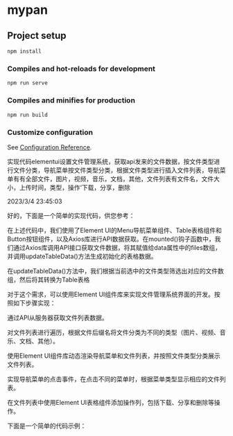 # mypan

## Project setup
```
npm install
```

### Compiles and hot-reloads for development
```
npm run serve
```

### Compiles and minifies for production
```
npm run build
```

### Customize configuration
See [Configuration Reference](https://cli.vuejs.org/config/).






实现代码elementui设置文件管理系统，获取api发来的文件数据，按文件类型进行文件分类，导航菜单按文件类型分类，根据文件类型进行插入文件列表，导航菜单有有全部文件，图片，视频，音乐，文档，其他，文件列表有文件名，文件大小，上传时间，类型，操作‘下载，分享，删除

2023/3/4 23:45:03

好的，下面是一个简单的实现代码，供您参考：

<template>
  <div>
    <el-menu :default-active="activeType" mode="horizontal" @select="handleTypeSelect">
      <el-menu-item index="all">全部文件</el-menu-item>
      <el-menu-item index="image">图片</el-menu-item>
      <el-menu-item index="video">视频</el-menu-item>
      <el-menu-item index="music">音乐</el-menu-item>
      <el-menu-item index="document">文档</el-menu-item>
      <el-menu-item index="other">其他</el-menu-item>
    </el-menu>
    <el-table :data="tableData" style="width: 100%">
      <el-table-column prop="name" label="文件名"></el-table-column>
      <el-table-column prop="size" label="文件大小"></el-table-column>
      <el-table-column prop="uploadTime" label="上传时间"></el-table-column>
      <el-table-column prop="type" label="类型"></el-table-column>
      <el-table-column label="操作">
        <template slot-scope="scope">
          <el-button type="primary" size="small" @click="downloadFile(scope.row)">下载</el-button>
          <el-button type="success" size="small" @click="shareFile(scope.row)">分享</el-button>
          <el-button type="danger" size="small" @click="deleteFile(scope.row)">删除</el-button>
        </template>
      </el-table-column>
    </el-table>
  </div>
</template>

<script>
import axios from 'axios';

export default {
  data() {
    return {
      activeType: 'all',
      files: [],
      tableData: []
    }
  },
  mounted() {
    axios.get('your-api-url')
      .then(res => {
        this.files = res.data;
        this.updateTableData();
      })
      .catch(err => {
        console.error(err);
      });
  },
  methods: {
    handleTypeSelect(type) {
      this.activeType = type;
      this.updateTableData();
    },
    updateTableData() {
      let filteredFiles = [];
      if (this.activeType === 'all') {
        filteredFiles = this.files;
      } else {
        filteredFiles = this.files.filter(file => file.type === this.activeType);
      }

      this.tableData = filteredFiles.map(file => {


        return {

function classifyFile(filetype) {
  const imageExt = ['jpg', 'jpeg', 'png', 'gif'];
  const videoExt = ['mp4', 'avi', 'mkv'];
  const musicExt = ['mp3', 'wav', 'flac'];
  const documentExt = ['doc', 'docx', 'pdf', 'xlsx', 'pptx'];
s
  // 获取文件扩展名，并转换为小写
  const ext = filetype.split('.').pop().toLowerCase();

  if (imageExt.includes(ext)) {
    return 'image';
  } else if (videoExt.includes(ext)) {
    return 'video';
  } else if (musicExt.includes(ext)) {
    return 'music';
  } else if (documentExt.includes(ext)) {
    return 'document';
  } else {
    return 'other';
  }
}


    const filetype =file.type,




          name: file.name,
          size: this.formatFileSize(file.size),
          uploadTime: this.formatUploadTime(file.uploadTime),
          type: classifyFile(filetype),
          id: file.id
        };
      });
    },
    formatFileSize(size) {
      // 使用ByteSize库将字节转换为较大单位
      // 或者手动编写格式化函数
      // ...
    },
    formatUploadTime(uploadTime) {
      // 格式化上传时间，如使用moment.js库处理日期格式
      // 或者手动编写格式化函数
      // ...
    },
    downloadFile(row) {
      console.log(`下载文件：${row.name}`);
      // 处理下载文件的逻辑，可以使用a标签的download属性或者使用FileSaver.js库
      // ...
    },
    shareFile(row) {
      console.log(`分享文件：${row.name}`);
      // 处理分享文件的逻辑，可能需要跳转到分享页面等
      // ...
    },
    deleteFile(row) {
      const confirmMsg = `确认删除文件[${row.name}]吗？`;
      this.$confirm(confirmMsg, '提示', {
        type: 'warning'
      }).then(() => {
        console.log(`删除文件：${row.name}`);
        // 处理删除文件的逻辑，发送请求到API，然后更新this.files和this.tableData数组
        // ...
      }).catch(() => {
        // 用户取消删除操作
      });
    }
  }
}
</script>
在上述代码中，我们使用了Element UI的Menu导航菜单组件、Table表格组件和Button按钮组件，以及Axios库进行API数据获取。在mounted()钩子函数中，我们通过Axios库调用API接口获取文件数据，将其赋值给data属性中的files数组，并调用updateTableData()方法生成初始化的表格数据。

在updateTableData()方法中，我们根据当前选中的文件类型筛选出对应的文件数组，然后将其转换为Table表格







对于这个需求，可以使用Element UI组件库来实现文件管理系统界面的开发。按照如下步骤实现：

通过API从服务器获取文件列表数据。

对文件列表进行遍历，根据文件后缀名将文件分类为不同的类型（图片、视频、音乐、文档、其他）。

使用Element UI组件库动态渲染导航菜单和文件列表，并按照文件类型分类展示文件列表。

实现导航菜单的点击事件，在点击不同的菜单时，根据菜单类型显示相应的文件列表。

在文件列表中使用Element UI表格组件添加操作列，包括下载、分享和删除等操作。

下面是一个简单的代码示例：

<template>
  <div>
    <el-menu :default-active="activeFilter" @select="handleSelect">
      <el-menu-item index="all">全部</el-menu-item>
      <el-menu-item index="image">图片</el-menu-item>
      <el-menu-item index="video">视频</el-menu-item>
      <el-menu-item index="audio">音乐</el-menu-item>
      <el-menu-item index="document">文档</el-menu-item>
      <el-menu-item index="other">其他</el-menu-item>
    </el-menu>
    <el-table :data="filteredFiles">
      <el-table-column prop="name" label="文件名"></el-table-column>
      <el-table-column prop="size" label="文件大小"></el-table-column>
      <el-table-column prop="uploadTime" label="上传时间"></el-table-column>
      <el-table-column prop="type" label="文件类型"></el-table-column>
      <el-table-column label="操作">
        <template slot-scope="scope">
          <el-button @click="downloadFile(scope.row)">下载</el-button>
          <el-button @click="shareFile(scope.row)">分享</el-button>
          <el-button @click="deleteFile(scope.row)">删除</el-button>
        </template>
      </el-table-column>
    </el-table>
  </div>
</template>

<script>
export default {
  data() {
    return {
      files: [], // 所有的文件列表
      activeFilter: "all", // 当前选中的文件过滤器
    };
  },
  methods: {
    handleSelect(index) {
      this.activeFilter = index;
    },
    downloadFile(file) {
      // 下载文件的逻辑
    },
    shareFile(file) {
      // 分享文件的逻辑
    },
    deleteFile(file) {
      // 删除文件的逻辑
    },
  },
  computed: {
    filteredFiles() {
      if (this.activeFilter === "all") {
        return this.files;
      } else {
        return this.files.filter((file) => file.type === this.activeFilter);
      }
    },
  },
  mounted() {
    // 从API获取文件列表数据
    fetch("http://example.com/api/files")
      .then((response) => response.json())
      .then((data) => {
        // 遍历文件列表，根据文件后缀名将文件分类为不同的类型
        this.files = data.map((file) => ({
          id: file.id,
          name: file.name,
          size: file.size,
          uploadTime: file.uploadTime,
          type:
            file.name.split(".").pop() === "jpg"
              ? "image"
              : file.name.split(".").pop() === "mp4"
              ? "video"
              : file.name.split(".").pop() === "mp3"
              ? "audio"
              : file.name.split(".").pop() === "pdf"
              ? "document"
              : "other",
        }));
      });
  },
};
</script>